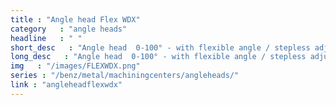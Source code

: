 ```yaml
---
title : "Angle head Flex WDX"
category   : "angle heads"
headline   : " "
short_desc   : "Angle head  0-100° - with flexible angle / stepless adjustment "
long_desc   : "Angle head  0-100° - with flexible angle / stepless adjustment "
img   : "/images/FLEXWDX.png"
series : "/benz/metal/machiningcenters/angleheads/"
link : "angleheadflexwdx"
---
```

